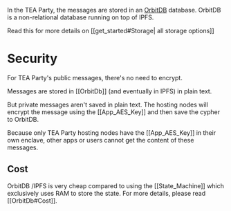 In the TEA Party, the messages are stored in an [OrbitDB](http://orbitdb.org) database.
OrbitDB is a non-relational database running on top of IPFS.

Read this for more details on [[get_started#Storage| all storage options]]

# Security
For TEA Party's public messages, there's no need to encrypt.

Messages are stored in [[OrbitDb]] (and eventually in IPFS) in plain text.

But private messages aren't saved in plain text. The hosting nodes will encrypt the message using the [[App_AES_Key]] and then save the cypher to OrbitDB. 

Because only TEA Party hosting nodes have the [[App_AES_Key]] in their own enclave, other apps or users cannot get the content of these messages.

## Cost
OrbitDB /IPFS is very cheap compared to using the [[State_Machine]] which exclusively uses RAM to store the state. For more details, please read [[OrbitDb#Cost]].


